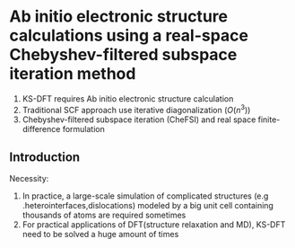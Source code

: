 # Ab initio electronic structure calculations using a real-space Chebyshev-filtered subspace iteration method

1. KS-DFT requires Ab initio electronic structure calculation
2. Traditional SCF approach use iterative diagonalization ($O(n^3)$)
3. Chebyshev-filtered subspace iteration (CheFSI) and real space finite-difference formulation

## Introduction

Necessity:

1. In practice, a large-scale simulation of complicated  structures  (e.g .heterointerfaces,dislocations) modeled by a big unit cell containing thousands of atoms are required sometimes
2. For practical applications of DFT(structure relaxation and MD), KS-DFT need to be solved a huge amount of times
